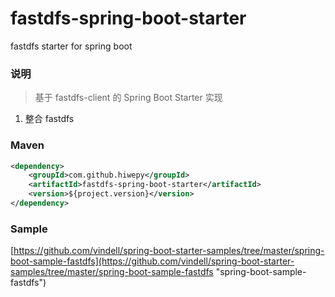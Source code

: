 # fastdfs-spring-boot-starter
fastdfs starter for spring boot

### 说明

 > 基于 fastdfs-client 的 Spring Boot Starter 实现

1. 整合 fastdfs

### Maven

``` xml
<dependency>
	<groupId>com.github.hiwepy</groupId>
	<artifactId>fastdfs-spring-boot-starter</artifactId>
	<version>${project.version}</version>
</dependency>
```

### Sample

[https://github.com/vindell/spring-boot-starter-samples/tree/master/spring-boot-sample-fastdfs](https://github.com/vindell/spring-boot-starter-samples/tree/master/spring-boot-sample-fastdfs "spring-boot-sample-fastdfs")

